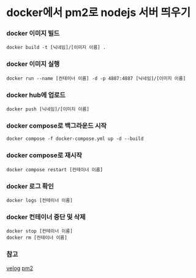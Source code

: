 # docker에서 pm2로 nodejs 서버 띄우기

### docker 이미지 빌드
```shell
docker build -t [닉네임]/[이미지 이름] .
```

### docker 이미지 실행
```shell
docker run --name [컨테이너 이름] -d -p 4887:4887 [닉네임]/[이미지 이름]
```

### docker hub에 업로드
```shell
docker push [닉네임]/[이미지 이름]
```

### docker compose로 백그라운드 시작
```shell
docker compose -f docker-compose.yml up -d --build
```

### docker compose로 재시작
```shell
docker compose restart [컨테이너 이름]
```

### docker 로그 확인
```shell
docker logs [컨테이너 이름]  
```

### docker 컨테이너 중단 및 삭제
```shell
docker stop [컨테이너 이름]
docker rm [컨테이너 이름]  
```

### 참고
[velog](https://velog.io/@nawnoes/nodejs-express.js-%EC%84%9C%EB%B2%84-babel-node%EC%99%80-pm2%EB%A1%9C-%EA%B8%B0%EB%8F%99%ED%95%98%EA%B8%B0)
[pm2](https://pm2.keymetrics.io/docs/usage/docker-pm2-nodejs/)
